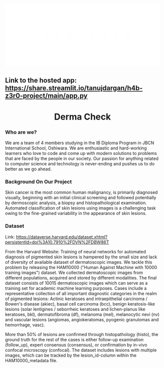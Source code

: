 <h3 align="center"><img src="https://raw.githubusercontent.com/tanujdargan/H4B-Z3R0-Project/main/Assets/Logo.png" width="600px"></h3>

## Link to the hosted app: https://share.streamlit.io/tanujdargan/h4b-z3r0-project/main/app.py

# <div align="center">Derma Check</div>
### Who are we?
We are a team of 4 members studying in the IB Diploma Program in JBCN International School, Oshiwara. We are enthusiastic and hard-working learners who love to code and come up with modern solutions to problems that are faced by the people in our society. Our passion for anything related to computer science and technology is never-ending and pushes us to do better as we go ahead.

### Background On Our Project
Skin cancer is the most common human malignancy, is primarily diagnosed visually, beginning with an initial clinical screening and followed potentially by dermoscopic analysis, a biopsy and histopathological examination. Automated classification of skin lesions using images is a challenging task owing to the fine-grained variability in the appearance of skin lesions.

### Dataset
Link: https://dataverse.harvard.edu/dataset.xhtml?persistentId=doi%3A10.7910%2FDVN%2FDBW86T

From the Harvard Website:
Training of neural networks for automated diagnosis of pigmented skin lesions is hampered by the small size and lack of diversity of available dataset of dermatoscopic images. We tackle this problem by releasing the HAM10000 ("Human Against Machine with 10000 training images") dataset. We collected dermatoscopic images from different populations, acquired and stored by different modalities. The final dataset consists of 10015 dermatoscopic images which can serve as a training set for academic machine learning purposes. Cases include a representative collection of all important diagnostic categories in the realm of pigmented lesions: Actinic keratoses and intraepithelial carcinoma / Bowen's disease (akiec), basal cell carcinoma (bcc), benign keratosis-like lesions (solar lentigines / seborrheic keratoses and lichen-planus like keratoses, bkl), dermatofibroma (df), melanoma (mel), melanocytic nevi (nv) and vascular lesions (angiomas, angiokeratomas, pyogenic granulomas and hemorrhage, vasc).

More than 50% of lesions are confirmed through histopathology (histo), the ground truth for the rest of the cases is either follow-up examination (follow_up), expert consensus (consensus), or confirmation by in-vivo confocal microscopy (confocal). The dataset includes lesions with multiple images, which can be tracked by the lesion_id-column within the HAM10000_metadata file.
